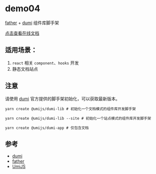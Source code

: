 # demo04

[father] + [dumi] 组件库脚手架

[点击查看在线文档](https://caijf.github.io/lib-demos/demo04/docs-dist/index.html)

## 适用场景：

1. `react` 相关 `component`、`hooks` 开发
2. 静态文档站点

## 注意

请使用 [dumi] 官方提供的脚手架初始化，可以获取最新版本。

```
yarn create @umijs/dumi-lib # 初始化一个文档模式的组件库开发脚手架

yarn create @umijs/dumi-lib --site # 初始化一个站点模式的组件库开发脚手架

yarn create @umijs/dumi-app # 仅包含文档
```

## 参考

- [dumi]
- [father]
- [UmiJS]

[dumi]: https://d.umijs.org/zh-CN
[father]: https://github.com/umijs/father
[umijs]: https://umijs.org/zh-CN
